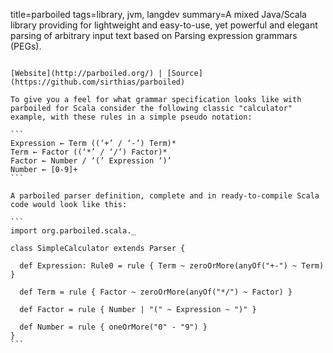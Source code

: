 title=parboiled
tags=library, jvm, langdev
summary=A mixed Java/Scala library providing for lightweight and easy-to-use, yet powerful and elegant parsing of arbitrary input text based on Parsing expression grammars (PEGs).
~~~~~~

[Website](http://parboiled.org/) | [Source](https://github.com/sirthias/parboiled)

To give you a feel for what grammar specification looks like with parboiled for Scala consider the following classic "calculator" example, with these rules in a simple pseudo notation:

```
Expression ← Term ((‘+’ / ‘-’) Term)*
Term ← Factor ((‘*’ / ‘/’) Factor)*
Factor ← Number / ‘(’ Expression ‘)’
Number ← [0-9]+
```

A parboiled parser definition, complete and in ready-to-compile Scala code would look like this:

```
import org.parboiled.scala._

class SimpleCalculator extends Parser {

  def Expression: Rule0 = rule { Term ~ zeroOrMore(anyOf("+-") ~ Term) }

  def Term = rule { Factor ~ zeroOrMore(anyOf("*/") ~ Factor) }

  def Factor = rule { Number | "(" ~ Expression ~ ")" }

  def Number = rule { oneOrMore("0" - "9") }
}
```

